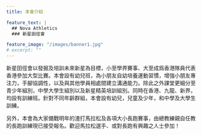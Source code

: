 ```yaml
---
title: 本會介紹

feature_text: |
  ## Nova Athletics
  ### 新星田徑會

feature_image: "/images/banner1.jpg"
# excerpt: ""
---
```

新星田徑會以發掘及培訓未來新星為目標，小至學界賽事、大至成爲香港隊員代表香港參加大型比賽。本會設有幼兒班，為小朋友自幼培養運動習慣，增強小朋友專注力，手腳協調性，以及與其他學員相處間建立溝通能力。除此之外課堂更細分至青少年組別，中學大學生組別以及新星精英培訓組別。同時在香港、九龍、新界，均設有訓練班。針對不同年齡群組，本會設有幼兒，兒童及少年，和中學及大學生訓練。

另外，本會為大家備戰明年的渣打馬拉松及各項大小長跑賽事，由總教練親自任教的長跑訓練現已接受報名。歡迎馬拉松選手、或對長跑有興趣之人士參加！
